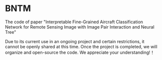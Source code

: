 # BNTM
The code of paper "Interpretable Fine-Grained Aircraft Classification Network for Remote Sensing Image with Image Pair Interaction and Neural Tree"

Due to its current use in an ongoing project and certain restrictions, it cannot be openly shared at this time. Once the project is completed, we will organize and open-source the code. We appreciate your understanding!！
